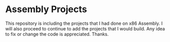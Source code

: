 # Assembly Projects
This repository is including the projects that I had done on x86 Assembly. I will also proceed to continue to add the projects that I would build. Any idea to fix or change the code is appreciated. Thanks.
